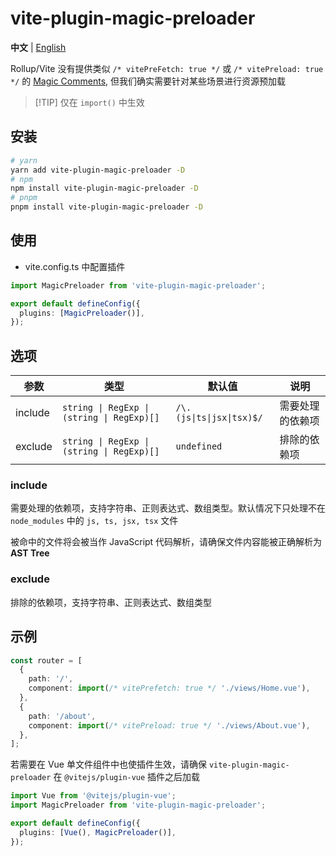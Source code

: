 # vite-plugin-magic-preloader

**中文** | [English](./README.md)

Rollup/Vite 没有提供类似 `/* vitePreFetch: true */` 或 `/* vitePreload: true */` 的 [Magic Comments](https://webpack.js.org/api/module-methods/#magic-comments), 但我们确实需要针对某些场景进行资源预加载

> [!TIP] 仅在 `import()` 中生效

## 安装

```bash
# yarn
yarn add vite-plugin-magic-preloader -D
# npm
npm install vite-plugin-magic-preloader -D
# pnpm
pnpm install vite-plugin-magic-preloader -D
```

## 使用

- vite.config.ts 中配置插件

```ts
import MagicPreloader from 'vite-plugin-magic-preloader';

export default defineConfig({
  plugins: [MagicPreloader()],
});
```

## 选项

| 参数    | 类型                                       | 默认值                    | 说明             |
| ------- | ------------------------------------------ | ------------------------- | ---------------- |
| include | `string \| RegExp \| (string \| RegExp)[]` | `/\.(js\|ts\|jsx\|tsx)$/` | 需要处理的依赖项 |
| exclude | `string \| RegExp \| (string \| RegExp)[]` | `undefined`               | 排除的依赖项     |

### include

需要处理的依赖项，支持字符串、正则表达式、数组类型。默认情况下只处理不在 `node_modules` 中的 `js, ts, jsx, tsx` 文件

被命中的文件将会被当作 JavaScript 代码解析，请确保文件内容能被正确解析为 **AST Tree**

### exclude

排除的依赖项，支持字符串、正则表达式、数组类型

## 示例

```ts
const router = [
  {
    path: '/',
    component: import(/* vitePrefetch: true */ './views/Home.vue'),
  },
  {
    path: '/about',
    component: import(/* vitePreload: true */ './views/About.vue'),
  },
];
```

若需要在 Vue 单文件组件中也使插件生效，请确保 `vite-plugin-magic-preloader` 在 `@vitejs/plugin-vue` 插件之后加载

```ts
import Vue from '@vitejs/plugin-vue';
import MagicPreloader from 'vite-plugin-magic-preloader';

export default defineConfig({
  plugins: [Vue(), MagicPreloader()],
});
```
